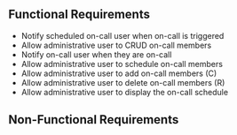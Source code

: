 
## Functional Requirements

 - Notify scheduled on-call user when on-call is triggered
 - Allow administrative user to CRUD on-call members
 - Notify on-call user when they are on-call
 - Allow administrative user to schedule on-call members
 - Allow administrative user to add on-call members (C)
 - Allow administrative user to delete on-call members (R)
 - Allow administrative user to display the on-call schedule

## Non-Functional Requirements
<!--stackedit_data:
eyJoaXN0b3J5IjpbMjExNDE3MjE4OF19
-->